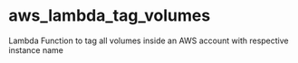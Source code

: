# aws_lambda_tag_volumes
Lambda Function to tag all volumes inside an AWS account with respective instance name
